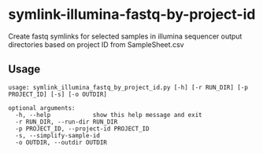 # symlink-illumina-fastq-by-project-id
Create fastq symlinks for selected samples in illumina sequencer output directories based on project ID from SampleSheet.csv

## Usage

```
usage: symlink_illumina_fastq_by_project_id.py [-h] [-r RUN_DIR] [-p PROJECT_ID] [-s] [-o OUTDIR]

optional arguments:
  -h, --help            show this help message and exit
  -r RUN_DIR, --run-dir RUN_DIR
  -p PROJECT_ID, --project-id PROJECT_ID
  -s, --simplify-sample-id
  -o OUTDIR, --outdir OUTDIR
```
